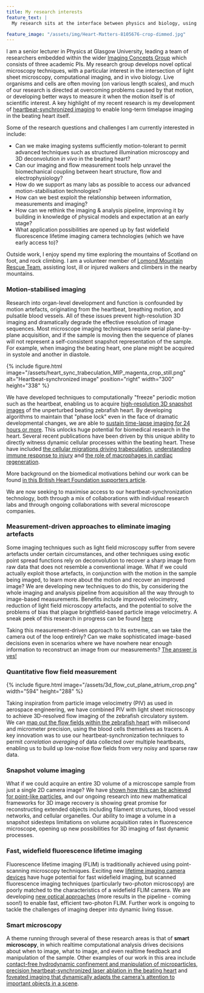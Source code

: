 ```yaml
---
title: My research interests
feature_text: |
  My research sits at the interface between physics and biology, using optical and computational innovations to develop new imaging and measurement techniques that will permit enhanced understanding of biological systems.

feature_image: "/assets/img/Heart-Matters-8105676-crop-dimmed.jpg"
---
```


I am a senior lecturer in Physics at Glasgow University, leading a team of researchers embedded within the wider [Imaging Concepts Group](https://www.gla.ac.uk/schools/physics/research/groups/imagingconcepts/) which consists of three academic PIs.
My research group develops novel optical microscopy techniques, with a particular interest in the intersection of light sheet microscopy, computational imaging, and in vivo biology.
Live organisms and cells are often moving (on various length scales), and much of our research is directed at overcoming problems caused by that motion, or developing better ways to measure it when the motion itself is of scientific interest.
A key highlight of my recent research is my development of [heartbeat-synchronized imaging](#motion-stabilised-imaging) to enable long-term timelapse imaging in the beating heart itself. 

Some of the research questions and challenges I am currently interested in include:
- Can we make imaging systems sufficiently motion-tolerant to permit advanced techniques such as structured illumination microscopy and 3D deconvolution *in vivo* in the beating heart?
- Can our imaging and flow measurement tools help unravel the biomechanical coupling between heart structure, flow and electrophysiology?
- How do we support as many labs as possible to access our advanced motion-stabilisation technologies?  
- How can we best exploit the relationship between information, measurements and imaging?
- How can we rethink the imaging & analysis pipeline, improving it by building in knowledge of physical models and expectation at an early stage?
- What application possibilities are opened up by fast widefield fluorescence lifetime imaging camera technologies (which we have early access to)?

Outside work, I enjoy spend my time exploring the mountains of Scotland on foot, and rock climbing.
I am a volunteer member of [Lomond Mountain Rescue Team](https://www.lomondmrt.org.uk), assisting lost, ill or injured walkers and climbers in the nearby mountains.

### Motion-stabilised imaging

Research into organ-level development and function is confounded by motion artefacts, originating from the heartbeat, breathing motion, and pulsatile blood vessels.
All of these issues prevent high-resolution 3D imaging and dramatically degrade the effective resolution of image sequences.
Most microscope imaging techniques require serial plane-by-plane acquisition, and if the sample is moving then the sequence of planes will not represent a self-consistent snapshot representation of the sample.
For example, when imaging the beating heart, one plane might be acquired in systole and another in diastole.

{% include figure.html image="/assets/heart_sync_trabeculation_MIP_magenta_crop_still.png" alt="Heartbeat-synchronized image" position="right" width="300" height="338" %}

We have developed techniques to computationally "freeze" periodic motion such as the heartbeat, enabling us to acquire [high-resolution 3D snapshot images](https://doi.org/10.1364/BOE.3.003043) of the unperturbed beating zebrafish heart.
By developing algorithms to maintain that "phase lock" even in the face of dramatic developmental changes, we are able to [sustain time-lapse imaging for 24 hours or more](https://doi.org/10.1038/s41467-019-13112-6).
This unlocks huge potential for biomedical research in the heart. Several recent publications have been driven by this unique ability to directly witness dynamic cellular processes within the beating heart.
These have included [the cellular migrations driving trabeculation](https://doi.org/10.1038/s41467-019-13112-6), [understanding immune response to injury](https://doi.org/10.3389/fcell.2020.579943) and [the role of macrophages in cardiac regeneration](https://doi.org/10.3389/fcell.2020.579943).

More background on the biomedical motivations behind our work can be found [in this British Heart Foundation supporters article](https://www.bhf.org.uk/heart-matters-magazine/research/3d-microscope).

We are now seeking to maximise access to our heartbeat-synchronization technology, both through a mix of collaborations with individual research labs and through ongoing collaborations with several microscope companies. 

### Measurement-driven approaches to eliminate imaging artefacts

Some imaging techniques such as light field microscopy suffer from severe artefacts under certain circumstances, and other techniques using exotic point spread functions rely on deconvolution to recover a sharp image from raw data that does not resemble a conventional image.
What if we could actually exploit those artefacts, in conjunction with the motion in the sample being imaged, to learn more about the motion and recover an improved image?
We are developing new techniques to do this, by considering the whole imaging and analysis pipeline from acquisition all the way through to image-based measurements.
Benefits include improved velocimetry, reduction of light field microscopy artefacts, and the potential to solve the problems of bias that plague brightfield-based particle image velocimetry.
A sneak peek of this research in progress can be found [here](https://www.osapublishing.org/abstract.cfm?uri=ISA-2019-JTh3D.3)

Taking this measurement-driven approach to its extreme, can we take the camera out of the loop entirely?
Can we make sophisticated image-based decisions even in scenarios where we have nowhere near enough information to reconstruct an image from our measurements?
[The answer is yes!](https://doi.org/10.1364/COSI.2017.CTh3B.2)

### Quantitative flow field measurement

{% include figure.html image="/assets/3d_flow_cut_plane_atrium_crop.png" width="594" height="288" %}

Taking inspiration from particle image velocimetry (PIV) as used in aerospace engineering, we have combined PIV with light sheet microscopy to achieve 3D-resolved flow imaging of the zebrafish circulatory system. 
We can [map out the flow fields within the zebrafish heart](https://doi.org/10.1364/BOE.9.002418) with milisecond and micrometer precision, using the blood cells themselves as tracers.
A key innovation was to use our heartbeat-synchronization techniques to permit *correlation averaging* of data collected over multiple heartbeats, 
enabling us to build up low-noise flow fields from very noisy and sparse raw data.

### Snapshot volume imaging

What if we could acquire an entire 3D volume of a microscope sample from just a single 2D camera image? We have [shown how this can be achieved for point-like particles](https://doi.org/10.1103/PhysRevLett.124.198104), 
and our ongoing research into new mathematical frameworks for 3D image recovery is showing great promise for reconstructing extended objects including filament structures, blood vessel networks, and cellular organelles.
Our ability to image a volume in a snapshot sidesteps limitations on volume acquisition rates in fluorescence microscope, opening up new possibilities for 3D imaging of fast dynamic processes. 

### Fast, widefield fluorescence lifetime imaging

Fluorescence lifetime imaging (FLIM) is traditionally achieved using point-scanning microscopy techniques. 
Exciting new [lifetime imaging camera devices](https://www.horiba.com/int/scientific/products/detail/action/show/Product/flimera-1989/)  have huge potential for fast widefield imaging,
but scanned fluorescence imaging techniques (particularly two-photon microscopy) are poorly matched to the characteristics of a widefield FLIM camera.
We are developing [new optical approaches](https://youtu.be/IiCKgJnZ_F4?t=2161) (more results in the pipeline - coming soon!) to enable fast, efficient two-photon FLIM.
Further work is ongoing to tackle the challenges of imaging deeper into dynamic living tissue.

### Smart microscopy

A theme running through several of these research areas is that of **smart microscopy**, in which realtime computational analysis drives decisions about when to image, what to image, and even realtime feedback and manipulation of the sample.
Other examples of our work in this area include [contact-free hydrodynamic confinement and manipulation of microparticles](https://doi.org/10.1038/s41467-019-08968-7),
[precision heartbeat-synchronized laser ablation in the beating heart](https://doi.org/10.1016/j.ijcard.2013.06.063)
and [foveated imaging that dynamically adapts the camera's attention to important objects in a scene](https://doi.org/10.1126/sciadv.1601782).
